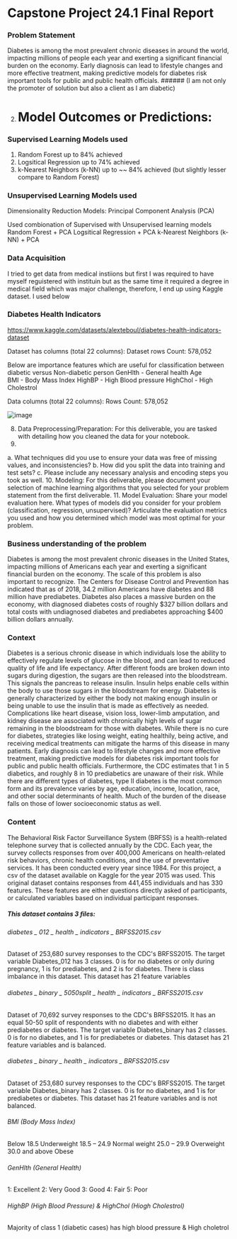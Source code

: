 # Capstone Project 24.1 Final Report

### Problem Statement
Diabetes is among the most prevalent chronic diseases in around the world, impacting millions of people each year and exerting a significant financial burden on the economy. Early diagnosis can lead to lifestyle changes and more effective treatment, making predictive models for diabetes risk important tools for public and public health officials. ###### (I am not only the promoter of solution but also a client as I am diabetic)

2.	# Model Outcomes or Predictions:
	
### Supervised Learning Models used
1) Random Forest  up to 84% achieved
2) Logsitical Regression up to 74% achieved
3) k-Nearest Neighbors (k-NN) up to ~~ 84% achieved (but slightly lesser compare to Random Forest)
   
### Unsupervised Learning Models used
   Dimensionality Reduction Models:
   Principal Component Analysis (PCA)

   Used combionation of Supervised with Unsupervised learning models
   Random Forest + PCA
   Logsitical Regression + PCA
   k-Nearest Neighbors (k-NN) + PCA

### Data Acquisition
I tried to get data from medical instiions but first I was required to have myself reguistered with instituin but as the same time it required a degree in medical field which was major challenge, therefore, I end up using Kaggle dataset. I used below

### Diabetes Health Indicators
https://www.kaggle.com/datasets/alexteboul/diabetes-health-indicators-dataset

Dataset has columns (total 22 columns):
Dataset rows Count: 578,052

Below are importance features which are useful for classification between diabetic versus Non-diabetic person
     GenHlth 	- General health
     Age   
     BMI     	- Body Mass Index
     HighBP  	- High Blood pressure
     HighChol  - High Cholestrol

Data columns (total 22 columns):
Rows Count: 578,052

  
![image](https://github.com/user-attachments/assets/98f1f310-6b3a-48cd-ac51-fcbc269f1e77)

8.	Data Preprocessing/Preparation: For this deliverable, you are tasked with detailing how you cleaned the data for your notebook.
9.	
a.	What techniques did you use to ensure your data was free of missing values, and inconsistencies? 
b.	How did you split the data into training and test sets?
c.	Please include any necessary analysis and encoding steps you took as well.
10.	Modeling: For this deliverable, please document your selection of machine learning algorithms that you selected for your problem statement from the first deliverable.
11.	Model Evaluation: Share your model evaluation here. What types of models did you consider for your problem (classification, regression, unsupervised)?  Articulate the evaluation metrics you used and how you determined which model was most optimal for your problem.


### Business understanding of the problem

Diabetes is among the most prevalent chronic diseases in the United States, impacting millions of Americans each year and exerting a significant financial burden on the economy. The scale of this problem is also important to recognize. The Centers for Disease Control and Prevention has indicated that as of 2018, 34.2 million Americans have diabetes and 88 million have prediabetes. Diabetes also places a massive burden on the economy, with diagnosed diabetes costs of roughly $327 billion dollars and total costs with undiagnosed diabetes and prediabetes approaching $400 billion dollars annually.

### Context

Diabetes is a serious chronic disease in which individuals lose the ability to effectively regulate levels of glucose in the blood, and can lead to reduced quality of life and life expectancy. After different foods are broken down into sugars during digestion, the sugars are then released into the bloodstream. This signals the pancreas to release insulin. Insulin helps enable cells within the body to use those sugars in the bloodstream for energy. Diabetes is generally characterized by either the body not making enough insulin or being unable to use the insulin that is made as effectively as needed. Complications like heart disease, vision loss, lower-limb amputation, and kidney disease are associated with chronically high levels of sugar remaining in the bloodstream for those with diabetes. While there is no cure for diabetes, strategies like losing weight, eating healthily, being active, and receiving medical treatments can mitigate the harms of this disease in many patients. Early diagnosis can lead to lifestyle changes and more effective treatment, making predictive models for diabetes risk important tools for public and public health officials. Furthermore, the CDC estimates that 1 in 5 diabetics, and roughly 8 in 10 prediabetics are unaware of their risk. While there are different types of diabetes, type II diabetes is the most common form and its prevalence varies by age, education, income, location, race, and other social determinants of health. Much of the burden of the disease falls on those of lower socioeconomic status as well.

### Content

The Behavioral Risk Factor Surveillance System (BRFSS) is a health-related telephone survey that is collected annually by the CDC. Each year, the survey collects responses from over 400,000 Americans on health-related risk behaviors, chronic health conditions, and the use of preventative services. It has been conducted every year since 1984. For this project, a csv of the dataset available on Kaggle for the year 2015 was used. This original dataset contains responses from 441,455 individuals and has 330 features. These features are either questions directly asked of participants, or calculated variables based on individual participant responses.

##### This dataset contains 3 files:

###### diabetes _ 012 _ health _ indicators _ BRFSS2015.csv 
Dataset of 253,680 survey responses to the CDC's BRFSS2015. The target variable Diabetes_012 has 3 classes. 0 is for no diabetes or only during pregnancy, 1 is for prediabetes, and 2 is for diabetes. There is class imbalance in this dataset. This dataset has 21 feature variables

###### diabetes _ binary _ 5050split _ health _ indicators _ BRFSS2015.csv
Dataset of 70,692 survey responses to the CDC's BRFSS2015. It has an equal 50-50 split of respondents with no diabetes and with either prediabetes or diabetes. The target variable Diabetes_binary has 2 classes. 0 is for no diabetes, and 1 is for prediabetes or diabetes. This dataset has 21 feature variables and is balanced.

###### diabetes _ binary _ health _ indicators _ BRFSS2015.csv
Dataset of 253,680 survey responses to the CDC's BRFSS2015. The target variable Diabetes_binary has 2 classes. 0 is for no diabetes, and 1 is for prediabetes or diabetes. This dataset has 21 feature variables and is not balanced.

###### BMI (Body Mass Index)
Below 18.5 Underweight 18.5 – 24.9 Normal weight 25.0 – 29.9 Overweight 30.0 and above Obese

###### GenHlth (General Health)
1: Excellent 2: Very Good 3: Good 4: Fair 5: Poor

###### HighBP (High Blood Pressure) & HighChol (Hiogh Cholestrol)
Majority of class 1 (diabetic cases) has high blood pressure & High choletrol



